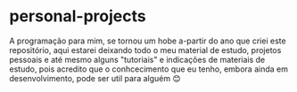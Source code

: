 # personal-projects
   A programação para mim, se tornou um hobe a-partir do ano que criei este repositório, aqui estarei deixando todo o meu material de estudo, projetos pessoais e até mesmo alguns "tutoriais" e indicações de materiais de estudo, pois acredito que o conhcecimento que eu tenho, embora ainda em desenvolvimento, pode ser util para alguém :blush:
